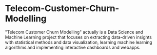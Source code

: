 # Telecom-Customer-Churn-Modelling
"Telecom Customer Churn Modelling" actually is a Data Science and Machine Learning project that focuses on extracting data-driven insights with statistical methods and data visualization, learning machine learning algorithms and implementing interactive dashboards and webapps.
